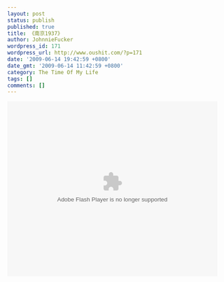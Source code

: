 ```yaml
---
layout: post
status: publish
published: true
title: 《南京1937》
author: JohnnieFucker
wordpress_id: 171
wordpress_url: http://www.oushit.com/?p=171
date: '2009-06-14 19:42:59 +0800'
date_gmt: '2009-06-14 11:42:59 +0800'
category: The Time Of My Life
tags: []
comments: []
---
```

<p><embed src="http://player.youku.com/player.php/sid/24584016/v.swf" quality="high" width="480" height="400" align="middle" allowScriptAccess="sameDomain" type="application/x-shockwave-flash"></embed></p>

